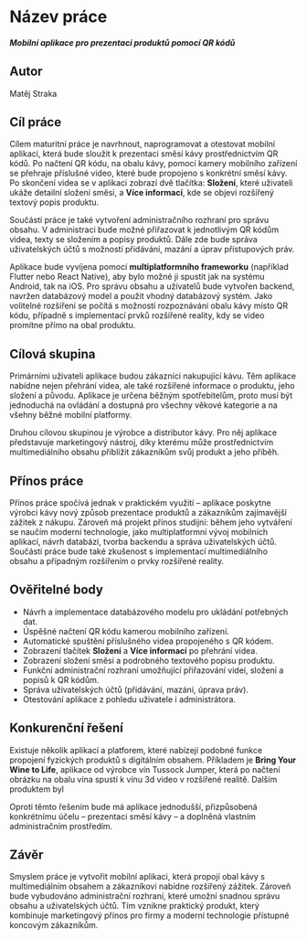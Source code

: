 # Název práce
##### Mobilní aplikace pro prezentaci produktů pomocí QR kódů  

## Autor
Matěj Straka  

## Cíl práce
Cílem maturitní práce je navrhnout, naprogramovat a otestovat mobilní aplikaci, která bude sloužit k prezentaci směsí kávy prostřednictvím QR kódů. Po načtení QR kódu, na obalu kávy, pomocí kamery mobilního zařízení se přehraje příslušné video, které bude propojeno s konkrétní směsí kávy. Po skončení videa se v aplikaci zobrazí dvě tlačítka: **Složení**, které uživateli ukáže detailní složení směsi, a **Více informací**, kde se objeví rozšířený textový popis produktu.  

Součástí práce je také vytvoření administračního rozhraní pro správu obsahu. V administraci bude možné přiřazovat k jednotlivým QR kódům videa, texty se složením a popisy produktů. Dále zde bude správa uživatelských účtů s možností přidávání, mazání a úprav přístupových práv.  

Aplikace bude vyvíjena pomocí **multiplatformního frameworku** (například Flutter nebo React Native), aby bylo možné ji spustit jak na systému Android, tak na iOS. Pro správu obsahu a uživatelů bude vytvořen backend, navržen databázový model a použit vhodný databázový systém. Jako volitelné rozšíření se počítá s možností rozpoznávání obalu kávy místo QR kódu, případně s implementací prvků rozšířené reality, kdy se video promítne přímo na obal produktu.  

## Cílová skupina
Primárními uživateli aplikace budou zákazníci nakupující kávu. Těm aplikace nabídne nejen přehrání videa, ale také rozšířené informace o produktu, jeho složení a původu. Aplikace je určena běžným spotřebitelům, proto musí být jednoduchá na ovládání a dostupná pro všechny věkové kategorie a na všehny běžné mobilní platformy. 

Druhou cílovou skupinou je výrobce a distributor kávy. Pro něj aplikace představuje marketingový nástroj, díky kterému může prostřednictvím multimediálního obsahu přiblížit zákazníkům svůj produkt a jeho příběh. 

## Přínos práce
Přínos práce spočívá jednak v praktickém využití – aplikace poskytne výrobci kávy nový způsob prezentace produktů a zákazníkům zajímavější zážitek z nákupu. Zároveň má projekt přínos studijní: během jeho vytváření se naučím moderní technologie, jako multiplatformní vývoj mobilních aplikací, návrh databází, tvorba backendu a správa uživatelských účtů. Součástí práce bude také zkušenost s implementací multimediálního obsahu a případným rozšířením o prvky rozšířené reality.  

## Ověřitelné body
- Návrh a implementace databázového modelu pro ukládání potřebných dat.  
- Úspěšné načtení QR kódu kamerou mobilního zařízení.  
- Automatické spuštění příslušného videa propojeného s QR kódem.  
- Zobrazení tlačítek **Složení** a **Více informací** po přehrání videa.  
- Zobrazení složení směsi a podrobného textového popisu produktu.  
- Funkční administrační rozhraní umožňující přiřazování videí, složení a popisů k QR kódům.  
- Správa uživatelských účtů (přidávání, mazání, úprava práv).  
- Otestování aplikace z pohledu uživatele i administrátora.  

## Konkurenční řešení
Existuje několik aplikací a platforem, které nabízejí podobné funkce propojení fyzických produktů s digitálním obsahem. Příkladem je **Bring Your Wine to Life**, aplikace od výrobce vín Tussock Jumper, která po načtení obrázku na obalu vína spustí k vínu 3d video v rozšířené realitě. Dalším produktem byl   

Oproti těmto řešením bude má aplikace jednodušší, přizpůsobená konkrétnímu účelu – prezentaci směsí kávy – a doplněná vlastním administračním prostředím.

## Závěr
Smyslem práce je vytvořit mobilní aplikaci, která propojí obal kávy s multimediálním obsahem a zákazníkovi nabídne rozšířený zážitek. Zároveň bude vybudováno administrační rozhraní, které umožní snadnou správu obsahu a uživatelských účtů. Tím vznikne praktický produkt, který kombinuje marketingový přínos pro firmy a moderní technologie přístupné koncovým zákazníkům.  

